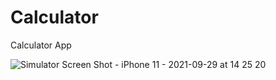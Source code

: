 # Calculator
Calculator App


![Simulator Screen Shot - iPhone 11 - 2021-09-29 at 14 25 20](https://user-images.githubusercontent.com/49383370/135208452-1f01eec0-45d5-4e6f-8bea-c8de59368be1.png)
